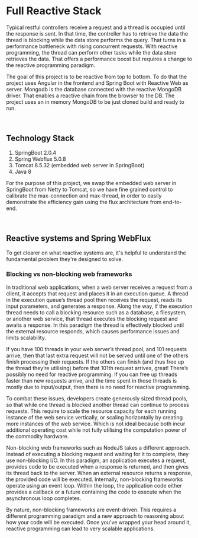 # Full Reactive Stack
Typical restful controllers receive a request and a thread is occupied until the response is sent. In that time, the controller has to retrieve the data the thread is blocking while the data store performs the query. That turns in a performance bottleneck with rising concurrent requests. With reactive programming, the thread can perform other tasks while the data store retrieves the data. That offers a performance boost but requires a change to the reactive programming paradigm.

The goal of this project is to be reactive from top to bottom. To do that the project uses Angular in the frontend and Spring Boot with Reactive Web as server. Mongodb is the database connected with the reactive MongoDB driver. That enables a reactive chain from the browser to the DB. The project uses an in memory MongoDB to be just cloned build and ready to run.

<br/>

## Technology Stack
1. SpringBoot 2.0.4
2. Spring Webflux 5.0.8
3. Tomcat 8.5.32 (embedded web server in SpringBoot)
4. Java 8

For the purpose of this project, we swap the embedded web server in SpringBoot from Netty to Tomcat, so we have fine grained control to calibrate the max-connection and max-thread, in order to easily demonstrate the efficiency gain using the flux architecture from end-to-end.

<br/>

## Reactive systems and Spring WebFlux
To get clearer on what reactive systems are, it's helpful to understand the fundamental problem they're designed to solve.

### Blocking vs non-blocking web frameworks
In traditional web applications, when a web server receives a request from a client, it accepts that request and places it in an execution queue. A thread in the execution queue’s thread pool then receives the request, reads its input parameters, and generates a response. Along the way, if the execution thread needs to call a blocking resource such as a database, a filesystem, or another web service, that thread executes the blocking request and awaits a response. In this paradigm the thread is effectively blocked until the external resource responds, which causes performance issues and limits scalability.
<br/>

If you have 100 threads in your web server’s thread pool, and 101 requests arrive, then that last extra request will not be served until one of the others finish processing their requests. If the others can finish (and thus free up the thread they’re utilising) before that 101th request arrives, great! There’s possibly no need for reactive programming. If you can free up threads faster than new requests arrive, and the time spent in those threads is mostly due to input/output, then there is no need for reactive programming.
<br/>

To combat these issues, developers create generously sized thread pools, so that while one thread is blocked another thread can continue to process requests. This require to scale the resource capacity for each running instance of the web service vertically, or scaling horizontally by creating more instances of the web service. Which is not ideal because both incur additional operating cost while not fully utilising the computation power of the commodity hardware.
<br/>

Non-blocking web frameworks such as NodeJS takes a different approach. Instead of executing a blocking request and waiting for it to complete, they use non-blocking I/O. In this paradigm, an application executes a request, provides code to be executed when a response is returned, and then gives its thread back to the server. When an external resource returns a response, the provided code will be executed. Internally, non-blocking frameworks operate using an event loop. Within the loop, the application code either provides a callback or a future containing the code to execute when the asynchronous loop completes.
<br/>

By nature, non-blocking frameworks are event-driven. This requires a different programming paradigm and a new approach to reasoning about how your code will be executed. Once you've wrapped your head around it, reactive programming can lead to very scalable applications.
